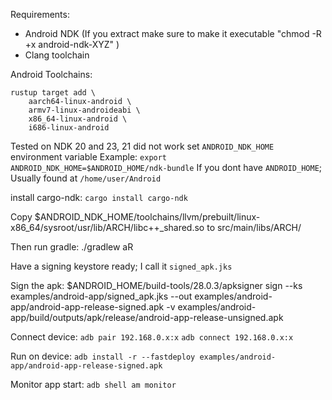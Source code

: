 Requirements:
- Android NDK (If you extract make sure to make it executable "chmod -R +x android-ndk-XYZ" )
- Clang toolchain

Android Toolchains:
```
rustup target add \
    aarch64-linux-android \
    armv7-linux-androideabi \
    x86_64-linux-android \
    i686-linux-android
```

Tested on NDK 20 and 23, 21 did not work
set `ANDROID_NDK_HOME` environment variable
Example: `export ANDROID_NDK_HOME=$ANDROID_HOME/ndk-bundle`
If you dont have `ANDROID_HOME`; Usually found at `/home/user/Android`

install cargo-ndk: `cargo install cargo-ndk`

Copy $ANDROID_NDK_HOME/toolchains/llvm/prebuilt/linux-x86_64/sysroot/usr/lib/ARCH/libc++_shared.so
to src/main/libs/ARCH/

Then run gradle:
./gradlew aR

Have a signing keystore ready; I call it `signed_apk.jks`

Sign the apk:
$ANDROID_HOME/build-tools/28.0.3/apksigner sign --ks examples/android-app/signed_apk.jks --out examples/android-app/android-app-release-signed.apk -v examples/android-app/build/outputs/apk/release/android-app-release-unsigned.apk

Connect device:
`adb pair 192.168.0.x:x` 
`adb connect 192.168.0.x:x`

Run on device:
`adb install -r --fastdeploy examples/android-app/android-app-release-signed.apk`

Monitor app start:
`adb shell am monitor`